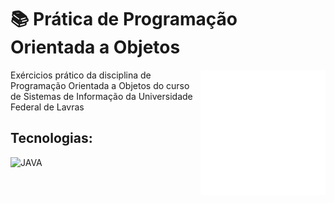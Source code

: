 # 📚 Prática de Programação Orientada a Objetos 
<img align="right" width="200" src="oop.png">
Exércicios prático da disciplina de Programação Orientada a Objetos do curso de Sistemas de Informação da Universidade Federal de Lavras

## Tecnologias:

![JAVA](https://img.shields.io/badge/Java-ED8B00?style=for-the-badge&logo=java&logoColor=white)
